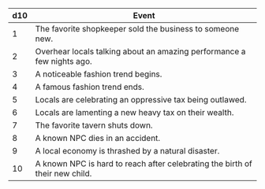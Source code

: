 | d10 | Event                                                                        |
| --- | ---------------------------------------------------------------------------- |
| 1   | The favorite shopkeeper sold the business to someone new.                    |
| 2   | Overhear locals talking about an amazing performance a few nights ago.       |
| 3   | A noticeable fashion trend begins.                                           |
| 4   | A famous fashion trend ends.                                                 |
| 5   | Locals are celebrating an oppressive tax being outlawed.                     |
| 6   | Locals are lamenting a new heavy tax on their wealth.                        |
| 7   | The favorite tavern shuts down.                                              |
| 8   | A known NPC dies in an accident.                                             |
| 9   | A local economy is thrashed by a natural disaster.                           |
| 10  | A known NPC is hard to reach after celebrating the birth of their new child. |
